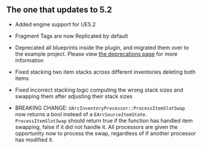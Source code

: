 ## The one that updates to 5.2

* Added engine support for UE5.2
* Fragment Tags are now Replicated by default
* Deprecated all blueprints inside the plugin, and migrated them over to the example project.  Please view [the deprecations page](./deprecations) for more information
* Fixed stacking two item stacks across different inventories deleting both items
* Fixed incorrect stacking logic computing the wrong stack sizes and swapping them after adjusting their stack sizes

* BREAKING CHANGE: `UArcInventoryProcessor::ProcessItemSlotSwap` now returns a bool instead of a `EArcSourceItemState`.  `ProcessItemSlotSwap` should return true if the function has handled item swapping, false if it did not handle it.  All processors are given the opportunity now to process the swap, regardless of if another processor has modified it.  